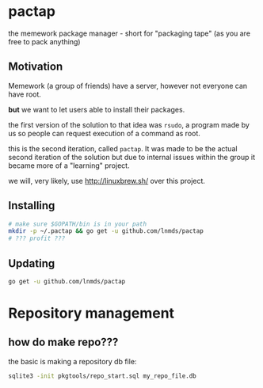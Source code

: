 # pactap
the memework package manager - short for "packaging tape" (as you are free to pack anything)

## Motivation

Memework (a group of friends) have a server, however not everyone can have root.

**but** we want to let users able to install their packages.

the first version of the solution to that idea was `rsudo`, a program made
by us so people can request execution of a command as root.

this is the second iteration, called `pactap`. It was made to be the actual
second iteration of the solution but due to internal issues within the group
it became more of a "learning" project.

we will, very likely, use http://linuxbrew.sh/ over this project.

## Installing

```bash
# make sure $GOPATH/bin is in your path
mkdir -p ~/.pactap && go get -u github.com/lnmds/pactap
# ??? profit ???
```

## Updating

```bash
go get -u github.com/lnmds/pactap
```

# Repository management

## how do make repo???

the basic is making a repository db file:
```bash
sqlite3 -init pkgtools/repo_start.sql my_repo_file.db
```
